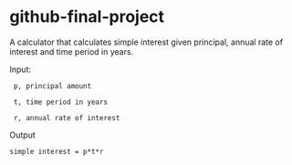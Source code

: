 # github-final-project

A calculator that calculates simple interest given principal, annual rate of interest and time period in years.

Input:
  
     p, principal amount
 
     t, time period in years
  
     r, annual rate of interest

Output

    simple interest = p*t*r
